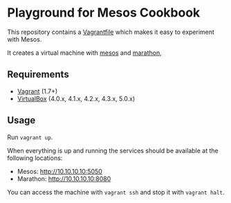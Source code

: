 # Playground for Mesos Cookbook

This repository contains a [Vagrantfile](https://www.vagrantup.com/)
which makes it easy to experiment with Mesos.

It creates a virtual machine with
[mesos](http://mesos.apache.org/) and [marathon](https://mesosphere.github.io/marathon/),

## Requirements

* [Vagrant](https://www.vagrantup.com/) (1.7+)
* [VirtualBox](https://www.virtualbox.org/) (4.0.x, 4.1.x, 4.2.x, 4.3.x, 5.0.x)

## Usage

Run `vagrant up`.

When everything is up and running the services should be available at the following locations:

* Mesos: http://10.10.10.10:5050
* Marathon: http://10.10.10.10:8080

You can access the machine with `vagrant ssh` and stop it with `vagrant halt`.
